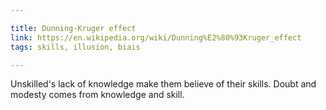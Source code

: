 ```yaml
---

title: Dunning-Kruger effect
link: https://en.wikipedia.org/wiki/Dunning%E2%80%93Kruger_effect
tags: skills, illusion, biais

---
```


Unskilled's lack of knowledge make them believe of their skills.
Doubt and modesty comes from knowledge and skill.
